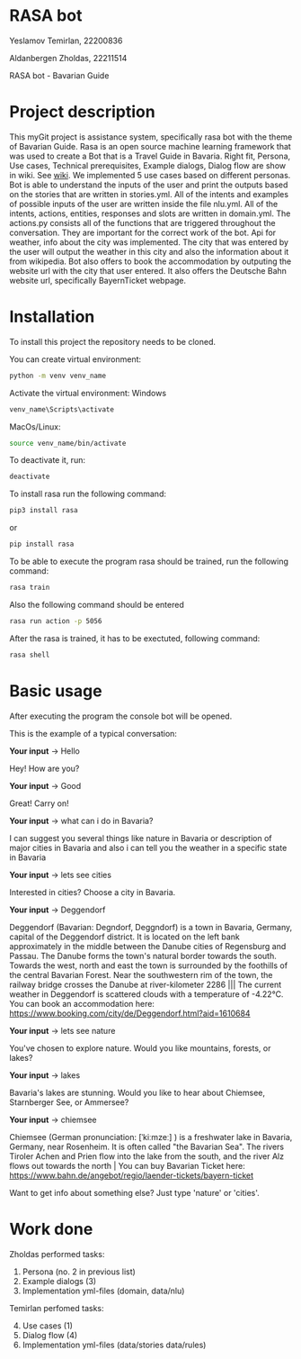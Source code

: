 # RASA bot

Yeslamov Temirlan, 22200836

Aldanbergen Zholdas, 22211514

RASA bot - Bavarian Guide

# Project description

This myGit project is assistance system, specifically rasa bot with the theme of Bavarian Guide. Rasa is an open source machine learning framework that was used to create a Bot that is a Travel Guide in Bavaria. Right fit, Persona, Use cases, Technical prerequisites, Example dialogs, Dialog flow are show in wiki. See [wiki](https://mygit.th-deg.de/ty17836/chatbot-as/-/wikis/home). We implemented 5 use cases based on different personas. Bot is able to understand the inputs of the user and print the outputs based on the stories that are written in stories.yml. All of the intents and examples of possible inputs of the user are written inside the file nlu.yml. All of the intents, actions, entities, responses and slots are written in domain.yml. The actions.py consists all of the functions that are triggered throughout the conversation. They are important for the correct work of the bot. Api for weather, info about the city was implemented. The city that was entered by the user will output the weather in this city and also the information about it from wikipedia. Bot also offers to book the accommodation by outputing the website url with the city that user entered. It also offers the Deutsche Bahn website url, specifically BayernTicket webpage.  

# Installation

To install this project the repository needs to be cloned. 

You can create virtual environment:

```bash
python -m venv venv_name
```

Activate the virtual environment: Windows

```bash
venv_name\Scripts\activate
```

MacOs/Linux:

```bash
source venv_name/bin/activate
```

To deactivate it, run:

```bash
deactivate
```

To install rasa run the following command: 
```bash
pip3 install rasa
```
or 
```bash
pip install rasa
```
To be able to execute the program rasa should be trained, run the following command:
```bash
rasa train
```
Also the following command should be entered
```bash
rasa run action -p 5056
```

After the rasa is trained, it has to be exectuted, following command:
```bash
rasa shell
```

# Basic usage

After executing the program the console bot will be opened. 

This is the example of a typical conversation:

**Your input** ->  Hello                                                 

Hey! How are you?

**Your input** -> Good

Great! Carry on!

**Your input** -> what can i do in Bavaria?                                       

I can suggest you several things like nature in Bavaria or description of major cities in Bavaria and also i can tell you the weather in a specific state in Bavaria

**Your input** -> lets see cities                                               

Interested in cities? Choose a city in Bavaria.

**Your input** -> Deggendorf                                       

Deggendorf (Bavarian: Degndorf, Deggndorf) is a town in Bavaria, Germany, capital of the Deggendorf district.
It is located on the left bank approximately in the middle between the Danube cities of Regensburg and Passau. The Danube forms the town's natural border towards the south. Towards the west, north and east the town is surrounded by the foothills of the central Bavarian Forest.
Near the southwestern rim of the town, the railway bridge crosses the Danube at river-kilometer 2286 ||| The current weather in Deggendorf is scattered clouds with a temperature of -4.22°C.
 You can book an accommodation here: https://www.booking.com/city/de/Deggendorf.html?aid=1610684

**Your input** -> lets see nature                                               

You've chosen to explore nature. Would you like mountains, forests, or lakes?  

**Your input** -> lakes              

Bavaria's lakes are stunning. Would you like to hear about Chiemsee, Starnberger See, or Ammersee?

**Your input** -> chiemsee        
                                                
Chiemsee (German pronunciation: [ˈkiːmzeː] ) is a freshwater lake in Bavaria, Germany, near Rosenheim. It is often called "the Bavarian Sea". The rivers Tiroler Achen and Prien flow into the lake from the south, and the river Alz flows out towards the north | You can buy Bavarian Ticket here: https://www.bahn.de/angebot/regio/laender-tickets/bayern-ticket

Want to get info about something else? Just type 'nature' or 'cities'.

# Work done

Zholdas performed tasks:

1) Persona (no. 2 in previous list)
2) Example dialogs (3)
3) Implementation yml-files (domain, data/nlu)

Temirlan perfomed tasks:

4) Use cases (1)
5) Dialog flow (4)
6) Implementation yml-files (data/stories data/rules)
